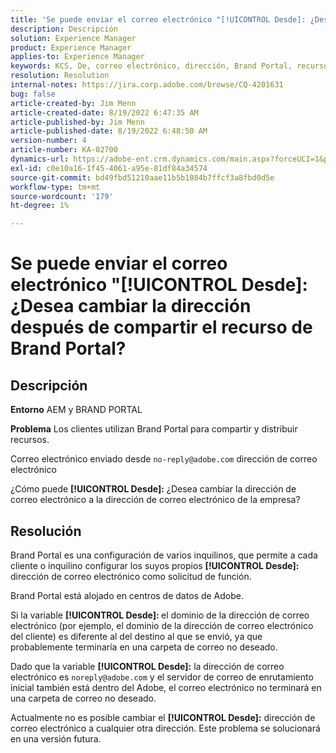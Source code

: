 ```yaml
---
title: 'Se puede enviar el correo electrónico "[!UICONTROL Desde]: ¿Desea cambiar la dirección después de compartir el recurso de Brand Portal?'
description: Descripción
solution: Experience Manager
product: Experience Manager
applies-to: Experience Manager
keywords: KCS, De, correo electrónico, dirección, Brand Portal, recurso, enviado, uso compartido
resolution: Resolution
internal-notes: https://jira.corp.adobe.com/browse/CQ-4201631
bug: false
article-created-by: Jim Menn
article-created-date: 8/19/2022 6:47:35 AM
article-published-by: Jim Menn
article-published-date: 8/19/2022 6:48:50 AM
version-number: 4
article-number: KA-02700
dynamics-url: https://adobe-ent.crm.dynamics.com/main.aspx?forceUCI=1&pagetype=entityrecord&etn=knowledgearticle&id=53c07fcc-8a1f-ed11-b83e-0022480866ad
exl-id: c0e10a16-1f45-4061-a95e-81df84a34574
source-git-commit: bd49fbd51210aae11b5b1084b7ffcf3a8fbd0d5e
workflow-type: tm+mt
source-wordcount: '179'
ht-degree: 1%

---
```


# Se puede enviar el correo electrónico &quot;[!UICONTROL Desde]: ¿Desea cambiar la dirección después de compartir el recurso de Brand Portal?

## Descripción


<b>Entorno</b>
AEM y BRAND PORTAL

<b>Problema</b>
Los clientes utilizan Brand Portal para compartir y distribuir recursos.

Correo electrónico enviado desde `no-reply@adobe.com` dirección de correo electrónico

¿Cómo puede <b>[!UICONTROL Desde]:</b> ¿Desea cambiar la dirección de correo electrónico a la dirección de correo electrónico de la empresa?


## Resolución


Brand Portal es una configuración de varios inquilinos, que permite a cada cliente o inquilino configurar los suyos propios <b>[!UICONTROL Desde]:</b> dirección de correo electrónico como solicitud de función.

Brand Portal está alojado en centros de datos de Adobe.

Si la variable <b>[!UICONTROL Desde]: </b>el dominio de la dirección de correo electrónico (por ejemplo, el dominio de la dirección de correo electrónico del cliente) es diferente al del destino al que se envió, ya que probablemente terminaría en una carpeta de correo no deseado.

Dado que la variable <b>[!UICONTROL Desde]:</b> la dirección de correo electrónico es `noreply@adobe.com` y el servidor de correo de enrutamiento inicial también está dentro del Adobe, el correo electrónico no terminará en una carpeta de correo no deseado.

Actualmente no es posible cambiar el <b>[!UICONTROL Desde]:</b> dirección de correo electrónico a cualquier otra dirección. Este problema se solucionará en una versión futura.
